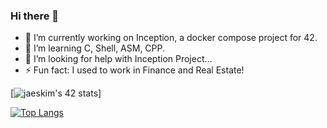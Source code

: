 ### Hi there 👋

- 🔭 I’m currently working on Inception, a docker compose project for 42.
- 🌱 I’m learning C, Shell, ASM, CPP.
- 🤔 I’m looking for help with Inception Project...
- ⚡ Fun fact: I used to work in Finance and Real Estate!

[![jaeskim's 42 stats](https://badge42.herokuapp.com/api/stats/mlarboul?privacyName=true)]

[![Top Langs](https://github-readme-stats.vercel.app/api/top-langs/?username=UnDesSix)](https://github.com/UnDesSix)
